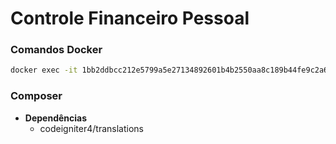 # Controle Financeiro Pessoal


### Comandos Docker

```bash
docker exec -it 1bb2ddbcc212e5799a5e27134892601b4b2550aa8c189b44fe9c2a6b91264d25 bash
```

### Composer

- **Dependências**
  - codeigniter4/translations